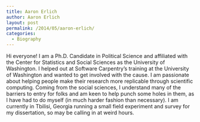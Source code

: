 ```yaml
---
title: Aaron Erlich
author: Aaron Erlich
layout: post
permalink: /2014/05/aaron-erlich/
categories:
  - Biography
---
```

Hi everyone! I am a Ph.D. Candidate in Political Science and affiliated with the Center for Statistics and Social Sciences as the University of Washington. I helped out at Software Carpentry&#8217;s training at the University of Washington and wanted to get involved with the cause. I am passionate about helping people make their research more replicable through scientific computing. Coming from the social sciences, I understand many of the barriers to entry for folks and am keen to help punch some holes in them, as I have had to do myself (in much harder fashion than necessary). I am currently in Tbilisi, Georgia running a small field experiment and survey for my dissertation, so may be calling in at weird hours.
